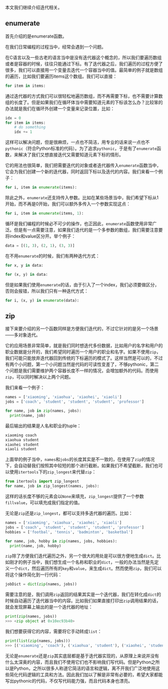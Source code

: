 本文我们继续介绍迭代相关。

## enumerate

首先介绍的是enumerate函数。

在我们日常编程的过程当中，经常会遇到一个问题。

在C语言以及一些古老的语言当中是没有迭代器这个概念的，所以我们要遍历数组或者是容器的时候，往往只能通过下标。有了迭代器之后，我们遍历的过程方便了很多，我们可以直接用一个变量去迭代一个容器当中的值。最简单的例子就是数组的遍历，比如我们要遍历items这个数组。我们可以直接：

```python
for item in items:
```

通过迭代器的方式我们可以很轻松地遍历数组，而不再需要下标，也不需要计算数组的长度了。但是如果我们在循环体当中需要知道元素的下标该怎么办？比较笨的办法就是我们在循环外创建一个变量来记录位置，比如：

```python
idx = 0
for item in items:
    # do something
    idx += 1
```

这样可以解决问题，但是很麻烦，一点也不简洁，用专业的话来说一点也不`pythonic`（符合Python标准的代码）。为了追求`pythonic`，于是有了`enumerate`函数，来解决了我们又想直接迭代又需要知道元素下标的情形。

它的用法也很简单，我们把需要迭代的对象或者迭代器传入`enumerate`函数当中，它会为我们创建一个新的迭代器，同时返回下标以及迭代的内容。我们来看一个例子：

```python
for i, item in enumerate(items):
```

除此之外，`enumerate`还支持传入参数。比如在某些场景当中，我们希望下标从1开始，而不再是0开始，我们可以额外多传入一个参数实现这点：

```python
for i, item in enumerate(items, 1):
```

循环是我们编程的时候必不可少的操作，也正因此，`enumerate`函数使用非常广泛。但是有一点需要注意，如果我们迭代的是一个多参数的数组，我们需要注意要将index和value区分开。举个例子：

```python
data = [(1, 3), (2, 1), (3, 3)]
```

在不用`enumerate`的时候，我们有两种迭代方式：

```python
for x, y in data:

for (x, y) in data:
```

但是如果我们使用`enumerate`的话，由于引入了一个index，我们必须要做区分，否则会报错，所以我们只有一种迭代方式：

```python
for i, (x, y) in enumerate(data):
```

## zip

接下来要介绍的另一个函数同样是方便我们迭代的，不过它针对的是另一个场景——多对象迭代。

它的应用场景非常简单，就是我们同时想迭代多份数据，比如用户的名字和用户的职业数据是分开的，我们希望同时遍历一个用户的职业和名字。如果不使用`zip`，我们可能只能放弃迭代器回到传统的下标遍历的模式了。这样当然是可以的，不过有两个小问题，第一个小问题当然是代码的可读性变差了，不够pythonic，第二个问题是我们需要维护两个容器长度不一样的情况，会增加额外的代码。而使用`zip`，可以同时解决以上两个问题。

我们来看一个例子：

```python
names = ['xiaoming', 'xiaohua', 'xiaohei', 'xiaoli']
jobs = ['coach', 'student', 'student', 'student', 'professor']

for name, job in zip(names, jobs):
  print(name, job)
```

最后输出的结果是人名和职业的tuple：

```python
xiaoming coach
xiaohua student
xiaohei student
xiaoli student
```

上面举的例子当中，`names`和`jobs`的长度其实是不一致的，在使用了`zip`的情况下，会自动替我们按照其中较短的那个进行截断。如果我们不希望截断，我们也可以使用`itertools`下的`zip_longest`来代替`zip`：

```python
from itertools import zip_longest
for name, job in zip_longest(names, jobs):
```

这样的话长度不够的元素会以`None`来填充，`zip_longest`提供了一个参数`fillvalue`，可以填充成我们指定的值。

无论是`zip`还是`zip_longest`，都可以支持多迭代器的遍历。比如：

```python
names = ['xiaoming', 'xiaohua', 'xiaohei', 'xiaoli']
jobs = ['coach', 'student', 'student', 'student', 'professor']
hobbies = ['footbal', 'tennis', 'badminton', 'basketbal']

for name, job, hobby in zip(names, jobs, hobbies):
  print(name, job, hobby)
```

`zip`除了方便我们迭代遍历之外，另一个很大的用处是可以很方便地生成`dict`。比如刚才的例子当中，我们想生成一个名称和职业的`dict`，一般的办法当然是先定义一个`dict`，然后遍历所有的`key`和`value`，来生成`dict`。然而使用`zip`，我们可以将这个操作简化到一行代码：

```python
jobDict = dict(zip(names, jobs))
```

需要注意的是，我们调用`zip`返回的结果其实是一个迭代器，我们在转化成`dict`的时候自动遍历了迭代器当中的内容。比如我们如果直接打印出`zip`调用结果的话，就会发现屏幕上输出的是一个迭代器的地址：

```python
print(zip(names, jobs))
>>> <zip object at 0x10ec93b40>
```

我们想要获得它的内容，需要将它手动转成`list`：

```python
print(list(zip(names, jobs)))
>>> [('xiaoming', 'coach'), ('xiaohua', 'student'), ('xiaohei', 'student'), ('xiaoli', 'student')]
```

无论是`enumerate`还是`zip`其实底层都是基于迭代器实现的，从原理上来说并没有什么太深奥的内容，而且我们不使用它们也不影响我们写代码。但是Python之所以是Python，之所以很多人称道它简洁的语言和逻辑，离不开我们广泛地使用这些简化代码逻辑的工具和方法。因此我们加以了解是非常有必要的，希望大家都能写出pythonic的代码，不仅写代码能力强，而且代码本身也漂亮。